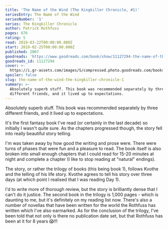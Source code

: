 ```yaml
---
title: 'The Name of the Wind (The Kingkiller Chronicle, #1)'
seriesEntry: The Name of the Wind
seriesNumber: '1'
series: The Kingkiller Chronicle
author: Patrick Rothfuss
pages: 676
rating: 5
read: 2019-03-22T00:00:00.000Z
start: 2019-02-25T00:00:00.000Z
published: 2007
goodreads: 'https://www.goodreads.com/book/show/11127294-the-name-of-the-wind'
goodreads_id: 11127294
cover: >-
  https://i.gr-assets.com/images/S/compressed.photo.goodreads.com/books/1328125373l/11127294._SX315_.jpg
spoiler: false
slug: the-name-of-the-wind-the-kingkiller-chronicle-1
summary: >-
  Absolutely superb stuff. This book was recommended separately by three
  different friends, and it lived up to expectations.
---
```

Absolutely superb stuff. This book was recommended separately by three different friends, and it lived up to expectations. 

It's the first fantasy book I've read (or certainly in the last decade) so initially I wasn't quite sure. As the chapters progressed though, the story fell into really beautiful story telling.

I'm was taken away by how good the writing and prose were. There were turns of phases that were fun and a pleasure to read. The book itself is also broken into small enough chapters that I could read for 15-20 minutes at night and complete a chapter (I like to stop reading at "natural" endings).

The story, or rather the trilogy of books (this being book 1), follows Kvothe and the telling of his life story. Kvothe agrees to tell his story over three days (at which point I realised that I was reading Day 1). 

I'd to write more of thorough review, but the story is brilliantly dense that I can't do it justice. The second book in the trilogy is 1,000 pages - which is daunting to me, but it's definitely on my reading list now. There's also a number of novellas that have been written for the world the Rothfuss has written which I've also earmarked. As for the conclusion of the trilogy, I've been told that not only is there no publication date set, but that Rothfuss has been at it for 8 years 😱!!!

